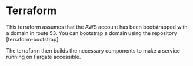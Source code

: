 # Terraform

This terraform assumes that the AWS account has been bootstrapped with a domain in route 53.
You can bootstrap a domain using the repository [terraform-bootstrap]

The terraform then builds the necessary components to make a service running on Fargate accessible.
